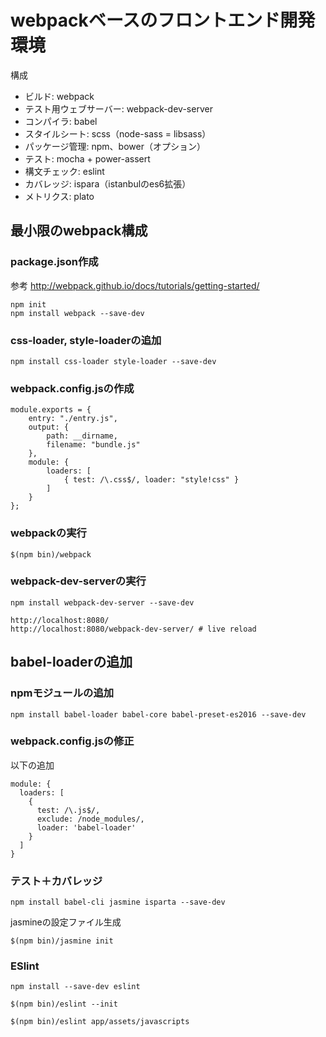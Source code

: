 # webpackベースのフロントエンド開発環境


構成

* ビルド: webpack
* テスト用ウェブサーバー: webpack-dev-server
* コンパイラ: babel
* スタイルシート: scss（node-sass = libsass）
* パッケージ管理: npm、bower（オプション）
* テスト: mocha + power-assert
* 構文チェック: eslint
* カバレッジ: ispara（istanbulのes6拡張）
* メトリクス: plato

## 最小限のwebpack構成

### package.json作成

参考 http://webpack.github.io/docs/tutorials/getting-started/

```
npm init
npm install webpack --save-dev
```

### css-loader, style-loaderの追加

```
npm install css-loader style-loader --save-dev

```

### webpack.config.jsの作成

```
module.exports = {
    entry: "./entry.js",
    output: {
        path: __dirname,
        filename: "bundle.js"
    },
    module: {
        loaders: [
            { test: /\.css$/, loader: "style!css" }
        ]
    }
};
```


### webpackの実行

```
$(npm bin)/webpack
```

### webpack-dev-serverの実行

```
npm install webpack-dev-server --save-dev

```

```
http://localhost:8080/
http://localhost:8080/webpack-dev-server/ # live reload
```

## babel-loaderの追加


### npmモジュールの追加
```
npm install babel-loader babel-core babel-preset-es2016 --save-dev
```


### webpack.config.jsの修正

以下の追加

```
module: {
  loaders: [
    {
      test: /\.js$/,
      exclude: /node_modules/,
      loader: 'babel-loader'
    }
  ]
}
```

### テスト＋カバレッジ

```
npm install babel-cli jasmine isparta --save-dev
```

jasmineの設定ファイル生成

```
$(npm bin)/jasmine init
```

### ESlint

```
npm install --save-dev eslint
```

```
$(npm bin)/eslint --init
```

```
$(npm bin)/eslint app/assets/javascripts
```